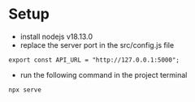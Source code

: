 # Setup
* install nodejs v18.13.0
* replace the server port in the src/config.js file
```
export const API_URL = "http://127.0.0.1:5000";
```
* run the following command in the project terminal 
```
npx serve
```